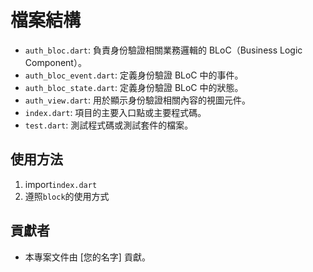 # 檔案結構

- `auth_bloc.dart`: 負責身份驗證相關業務邏輯的 BLoC（Business Logic Component）。
- `auth_bloc_event.dart`: 定義身份驗證 BLoC 中的事件。
- `auth_bloc_state.dart`: 定義身份驗證 BLoC 中的狀態。
- `auth_view.dart`: 用於顯示身份驗證相關內容的視圖元件。
- `index.dart`: 項目的主要入口點或主要程式碼。
- `test.dart`: 測試程式碼或測試套件的檔案。

## 使用方法

1. import`index.dart`
2. 遵照`block`的使用方式

## 貢獻者

- 本專案文件由 [您的名字] 貢獻。
